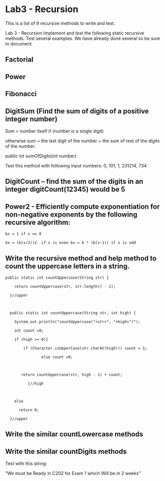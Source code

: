 # Lab3 - Recursion

This is a list of 9 recursive methods to write and test.

Lab 3 - Recursion
Implement and test the following static recursive methods. Test several examples. We have already done several so be sure to document.

## Factorial
## Power
## Fibonacci
## DigitSum (Find the sum of digits of a positive integer number)

Sum = number itself if (number is a single digit)

otherwise sum = the last digit of the number + the sum of rest of the digits of the number.

public int sumOfDigits(int number)

Test this method with following input numbers: 0, 101, 1, 231214, 734

## DigitCount – find the sum of the digits in an integer digitCount(12345) would be 5
## Power2 - Efficiently compute exponentiation for non-negative exponents by the following recursive algorithm:

```
bx = 1 if x == 0
```

```
bx = (b(x/2))2  if x is even bx = b * (b(x-1)) if x is odd
```

## Write the recursive method and help method to count the uppercase letters in a string.
 
```
public static int countUppercase(String str) {

    return countUppercase(str, str.length() - 1);

  }//upper

 

  public static int countUppercase(String str, int high) {

    System.out.println("countUppercase("+str+", "+high+")"); 

    int count =0;

    if (high >= 0){

        if (Character.isUpperCase(str.charAt(high))) count = 1;

                else count =0;

 

       return countUppercase(str, high - 1) + count;

          }//high

      

    else

      return 0;

  }//upper 
```

## Write the similar countLowercase methods
## Write the similar countDigits methods 

Test with this string: 

“We must be Ready in C202 for Exam 1 which Will be in 2 weeks”